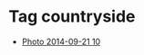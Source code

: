 <!--
title: Tag countryside
date: 2020-06-28T14:56:50.640Z
tags:
-->
# Tag countryside

 * [Photo 2014-09-21 10](98045333542.md)
